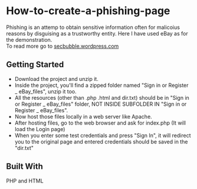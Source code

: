 # How-to-create-a-phishing-page
Phishing is an attemp to obtain sensitive information often for malicoius reasons by disguising as a trustworthy entity. Here I have used eBay as for the demonstration.  
To read more go to [secbubble.wordpress.com](https://secbubble.wordpress.com/2017/03/20/phishing-attacks/)  

## Getting Started  
- Download the project and unzip it.  
- Inside the project, you'll find a zipped folder named "Sign in or Register _ eBay_files", unzip it too.  
- All the resources (other than .php .html and dir.txt) should be in "Sign in or Register _ eBay_files" folder, NOT INSIDE SUBFOLDER IN "Sign in or Register _ eBay_files".  
- Now host those files locally in a web server like Apache.  
- After hosting files, go to the web browser and ask for index.php (It will load the Login page)  
- When you enter some test credentials and press "Sign In", it will redirect you to the original page and entered credentials should be saved in the "dir.txt"   

## Built With  
PHP and HTML
